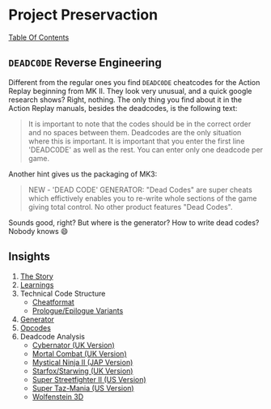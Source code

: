 # Project Preservaction

[Table Of Contents](preservaction-toc.md)

## `DEADC0DE` Reverse Engineering

Different from the regular ones you find `DEADC0DE` cheatcodes for the Action Replay beginning from MK II. They look very unusual, and a quick google research shows? Right, nothing. The only thing you find about it in the Action Replay manuals, besides the deadcodes, is the following text:

> It is important to note that the codes should be in the correct order and no spaces between them. Deadcodes are the only situation where this is important. It is important that you enter the first line 'DEADC0DE' as well as the rest. You can enter only one deadcode per game.

Another hint gives us the packaging of MK3:

> NEW - 'DEAD CODE' GENERATOR: "Dead Codes" are super cheats which effictively enables you to re-write whole sections of the game giving total control. No other product features "Dead Codes".

Sounds good, right? But where is the generator? How to write dead codes? Nobody knows :smile:

## Insights

1. [The Story](deadc0de-story.md)
2. [Learnings](deadc0de-learnings.md)
3. Technical Code Structure
   - [Cheatformat](preservaction-cheatformat.md)
   - [Prologue/Epilogue Variants](preservaction-prologue-epilogue.md)
4. [Generator](deadc0de-generator.md)
5. [Opcodes](deadc0de-opcodes.md)
6. Deadcode Analysis
   - [Cybernator (UK Version)](deadc0de-cybernator-uk.md)
   - [Mortal Combat (UK Version)](deadc0de-mortal-combat-uk.md)
   - [Mystical Ninja II (JAP Version)](deadc0de-mystical-ninja-2-jp.md)
   - [Starfox/Starwing (UK Version)](deadc0de-starfox-uk.md)
   - [Super Streetfighter II (US Version)](deadc0de-super-streetfighter-2-us.md)
   - [Super Taz-Mania (US Version)](deadc0de-super-taz-mania-us.md)
   - [Wolfenstein 3D](deadc0de-wolfenstein-3d.md)
